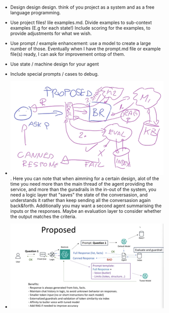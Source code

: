 # 
- Design design design. think of you project as a system and as a free language programming.
- Use project files! lile examples.md. Divide examples to sub-context examples (E.g for each state!) Include scoring for the examples, to provide adjustments for what we wish.
- Use prompt / example enhancement: use a model to create a large number of those. Eventually when I have the prompt.md file or example file(s) ready, I can ask for improvement ontop of them.
- Use state / machine design for your agent
- Include special prompts / cases to debug.

- ![Rought design sketch](RoughSketch.png).
   Here you can note that when aimming for a certain design, alot of the time you need more than the main thread of the agent providing the service, and more than the guradrails in the in-out of the system, you need a logic layer that "saves" the state of the conversasion, and understands it rather than keep sending all the conversasion again back&forth.
   Additionally you may want a second agent summarising the inputs or the responses. Maybe an evaluation layer to consider whether the output matches the criteria.
- ![Detailed top layer design](DetailedDesign.png)
